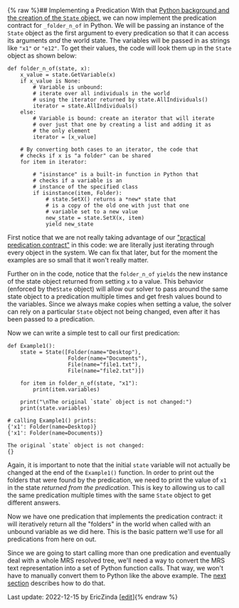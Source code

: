 {% raw %}## Implementing a Predication
With that [Python background and the creation of the `State` object](../devhowtoPyhonBasics), we can now implement the predication contract for `_folder_n_of` in Python.  We will be passing an instance of the `State` object as the first argument to every predication so that it can access its arguments *and* the world state. The variables will be passed in as strings like `"x1"` or `"e12"`. To get their values, the code will look them up in the `State` object as shown below:
```
def folder_n_of(state, x):
    x_value = state.GetVariable(x)
    if x_value is None:
        # Variable is unbound:
        # iterate over all individuals in the world
        # using the iterator returned by state.AllIndividuals()
        iterator = state.AllIndividuals()
    else:
        # Variable is bound: create an iterator that will iterate
        # over just that one by creating a list and adding it as
        # the only element
        iterator = [x_value]

    # By converting both cases to an iterator, the code that
    # checks if x is "a folder" can be shared
    for item in iterator:
    
        # "isinstance" is a built-in function in Python that
        # checks if a variable is an
        # instance of the specified class
        if isinstance(item, Folder):
            # state.SetX() returns a *new* state that
            # is a copy of the old one with just that one
            # variable set to a new value
            new_state = state.SetX(x, item)
            yield new_state
```
First notice that we are not really taking advantage of our ["practical predication contract"](../devhowtoPredicationContract#Practical-Contract) in this code: we are literally just iterating through every object in the system. We can fix that later, but for the moment the examples are so small that it won't really matter.

Further on in the code, notice that the `folder_n_of` `yields` the new instance of the state object returned from setting `x` to a value.  This behavior (enforced by the`State` object) will allow our solver to pass around the same state object to a predication multiple times and get fresh values bound to the variables. Since we always make copies when setting a value, the solver can rely on a particular `State` object not being changed, even after it has been passed to a predication.

Now we can write a simple test to call our first predication:
```
def Example1():
    state = State([Folder(name="Desktop"),
                   Folder(name="Documents"),
                   File(name="file1.txt"),
                   File(name="file2.txt")])

    for item in folder_n_of(state, "x1"):
        print(item.variables)
    
    print("\nThe original `state` object is not changed:")
    print(state.variables)

# calling Example1() prints:
{'x1': Folder(name=Desktop)}
{'x1': Folder(name=Documents)}

The original `state` object is not changed:
{}
```
Again, it is important to note that the initial `state` variable will not actually be changed at the end of the `Example1()` function. In order to print out the folders that were found by the predication, we need to print the value of `x1` in the state *returned from the predication*. This is key to allowing us to call the same predication multiple times with the same `State` object to get different answers.

Now we have one predication that implements the predication contract: it will iteratively return all the "folders" in the world when called with an unbound variable as we did here. This is the basic pattern we'll use for all predications from here on out. 

Since we are going to start calling more than one predication and eventually deal with a whole MRS resolved tree, we'll need a way to convert the MRS text representation into a set of Python function calls. That way, we won't have to manually convert them to Python like the above example. The [next section](../devhowtoMRSToPython) describes how to do that.

Last update: 2022-12-15 by EricZinda [[edit](https://github.com/ericzinda/docsproto/edit/main/devhowto/devhowtoImplementPredication.md)]{% endraw %}